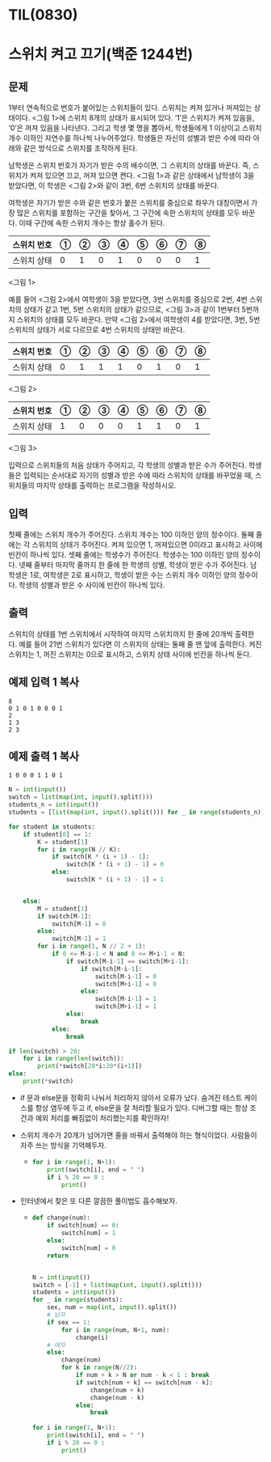 # TIL(0830)

# 스위치 켜고 끄기(백준 1244번)

## 문제

1부터 연속적으로 번호가 붙어있는 스위치들이 있다. 스위치는 켜져 있거나 꺼져있는 상태이다. <그림 1>에 스위치 8개의 상태가 표시되어 있다. ‘1’은 스위치가 켜져 있음을, ‘0’은 꺼져 있음을 나타낸다. 그리고 학생 몇 명을 뽑아서, 학생들에게 1 이상이고 스위치 개수 이하인 자연수를 하나씩 나누어주었다. 학생들은 자신의 성별과 받은 수에 따라 아래와 같은 방식으로 스위치를 조작하게 된다.

남학생은 스위치 번호가 자기가 받은 수의 배수이면, 그 스위치의 상태를 바꾼다. 즉, 스위치가 켜져 있으면 끄고, 꺼져 있으면 켠다. <그림 1>과 같은 상태에서 남학생이 3을 받았다면, 이 학생은 <그림 2>와 같이 3번, 6번 스위치의 상태를 바꾼다.

여학생은 자기가 받은 수와 같은 번호가 붙은 스위치를 중심으로 좌우가 대칭이면서 가장 많은 스위치를 포함하는 구간을 찾아서, 그 구간에 속한 스위치의 상태를 모두 바꾼다. 이때 구간에 속한 스위치 개수는 항상 홀수가 된다.

| 스위치 번호 | ①    | ②    | ③    | ④    | ⑤    | ⑥    | ⑦    | ⑧    |
| :---------- | ---- | ---- | ---- | ---- | ---- | ---- | ---- | ---- |
| 스위치 상태 | 0    | 1    | 0    | 1    | 0    | 0    | 0    | 1    |

<그림 1>

예를 들어 <그림 2>에서 여학생이 3을 받았다면, 3번 스위치를 중심으로 2번, 4번 스위치의 상태가 같고 1번, 5번 스위치의 상태가 같으므로, <그림 3>과 같이 1번부터 5번까지 스위치의 상태를 모두 바꾼다. 만약 <그림 2>에서 여학생이 4를 받았다면, 3번, 5번 스위치의 상태가 서로 다르므로 4번 스위치의 상태만 바꾼다.

| 스위치 번호 | ①    | ②    | ③    | ④    | ⑤    | ⑥    | ⑦    | ⑧    |
| :---------- | ---- | ---- | ---- | ---- | ---- | ---- | ---- | ---- |
| 스위치 상태 | 0    | 1    | 1    | 1    | 0    | 1    | 0    | 1    |

<그림 2>

| 스위치 번호 | ①    | ②    | ③    | ④    | ⑤    | ⑥    | ⑦    | ⑧    |
| :---------- | ---- | ---- | ---- | ---- | ---- | ---- | ---- | ---- |
| 스위치 상태 | 1    | 0    | 0    | 0    | 1    | 1    | 0    | 1    |

<그림 3>

입력으로 스위치들의 처음 상태가 주어지고, 각 학생의 성별과 받은 수가 주어진다. 학생들은 입력되는 순서대로 자기의 성별과 받은 수에 따라 스위치의 상태를 바꾸었을 때, 스위치들의 마지막 상태를 출력하는 프로그램을 작성하시오.

## 입력

첫째 줄에는 스위치 개수가 주어진다. 스위치 개수는 100 이하인 양의 정수이다. 둘째 줄에는 각 스위치의 상태가 주어진다. 켜져 있으면 1, 꺼져있으면 0이라고 표시하고 사이에 빈칸이 하나씩 있다. 셋째 줄에는 학생수가 주어진다. 학생수는 100 이하인 양의 정수이다. 넷째 줄부터 마지막 줄까지 한 줄에 한 학생의 성별, 학생이 받은 수가 주어진다. 남학생은 1로, 여학생은 2로 표시하고, 학생이 받은 수는 스위치 개수 이하인 양의 정수이다. 학생의 성별과 받은 수 사이에 빈칸이 하나씩 있다.

## 출력

스위치의 상태를 1번 스위치에서 시작하여 마지막 스위치까지 한 줄에 20개씩 출력한다. 예를 들어 21번 스위치가 있다면 이 스위치의 상태는 둘째 줄 맨 앞에 출력한다. 켜진 스위치는 1, 꺼진 스위치는 0으로 표시하고, 스위치 상태 사이에 빈칸을 하나씩 둔다.

## 예제 입력 1 복사

```
8
0 1 0 1 0 0 0 1
2
1 3
2 3
```

## 예제 출력 1 복사

```
1 0 0 0 1 1 0 1
```



```python
N = int(input())
switch = list(map(int, input().split()))
students_n = int(input())
students = [list(map(int, input().split())) for _ in range(students_n)]

for student in students:
    if student[0] == 1:
        K = student[1]
        for i in range(N // K):
            if switch[K * (i + 1) - 1]:
                switch[K * (i + 1) - 1] = 0
            else:
                switch[K * (i + 1) - 1] = 1


    else:
        M = student[1]
        if switch[M-1]:
            switch[M-1] = 0
        else:
            switch[M-1] = 1
        for i in range(1, N // 2 + 1):
            if 0 <= M-i-1 < N and 0 <= M+i-1 < N:
                if switch[M-i-1] == switch[M+i-1]:
                    if switch[M-i-1]:
                        switch[M-i-1] = 0
                        switch[M+i-1] = 0
                    else:
                        switch[M-i-1] = 1
                        switch[M+i-1] = 1
                else:
                    break
            else:
                break

if len(switch) > 20:
    for i in range(len(switch)):
        print(*switch[20*i:20*(i+1)])
else:
    print(*switch)
```

- if 문과 else문을 정확히 나눠서 처리하지 않아서 오류가 났다. 숨겨진 테스트 케이스를 항상 염두에 두고 if, else문을 잘 처리할 필요가 있다.  디버그할 때는 항상 조건과 예외 처리를 빠짐없이 처리했는지를 확인하자!

- 스위치 개수가 20개가 넘어가면 줄을 바꿔서 출력해야 하는 형식이었다. 사람들이 자주 쓰는 방식을 기억해두자.

  - ```python
    for i in range(1, N+1):
        print(switch[i], end = " ")
        if i % 20 == 0 :
            print()
    ```

- 인터넷에서 찾은 또 다른 깔끔한 풀이법도 흡수해보자.

  - ```python
    def change(num):
        if switch[num] == 0:
            switch[num] = 1
        else:
            switch[num] = 0
        return
    
    
    N = int(input())
    switch = [-1] + list(map(int, input().split()))
    students = int(input())
    for _ in range(students):
        sex, num = map(int, input().split())
        # 남자
        if sex == 1:
            for i in range(num, N+1, num):
                change(i)
        # 여자
        else:
            change(num)
            for k in range(N//2):
                if num + k > N or num - k < 1 : break
                if switch[num + k] == switch[num - k]:
                    change(num + k)
                    change(num - k)
                else:
                    break
                    
    for i in range(1, N+1):
        print(switch[i], end = " ")
        if i % 20 == 0 :
            print()
    ```



